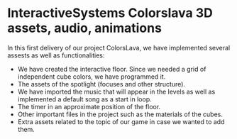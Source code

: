 # InteractiveSystems Colorslava 3D assets, audio, animations
In this first delivery of our project ColorsLava, we have implemented several assests as well as functionalities:
- We have created the interactive floor. Since we needed a grid of independent cube colors, we have programmed it.
- The assets of the spotlight (focuses and other structure).
- We have imported the music that will appear in the levels as well as implemented a default song as a start in loop.
- The timer in an approximate position of the floor.
- Other important files in the project such as the materials of the cubes.
- Extra assets related to the topic of our game in case we wanted to add them.

